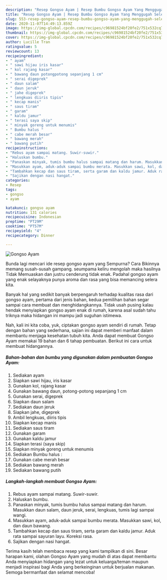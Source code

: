 ```yaml
---
description: "Resep Gongso Ayam | Resep Bumbu Gongso Ayam Yang Menggugah Selera"
title: "Resep Gongso Ayam | Resep Bumbu Gongso Ayam Yang Menggugah Selera"
slug: 553-resep-gongso-ayam-resep-bumbu-gongso-ayam-yang-menggugah-selera
date: 2020-11-07T14:49:13.859Z
image: https://img-global.cpcdn.com/recipes/c96981524bf20fe2/751x532cq70/gongso-ayam-foto-resep-utama.jpg
thumbnail: https://img-global.cpcdn.com/recipes/c96981524bf20fe2/751x532cq70/gongso-ayam-foto-resep-utama.jpg
cover: https://img-global.cpcdn.com/recipes/c96981524bf20fe2/751x532cq70/gongso-ayam-foto-resep-utama.jpg
author: Lucille Tran
ratingvalue: 5
reviewcount: 13
recipeingredient:
- " ayam"
- " sawi hijau iris kasar"
- " kol rajang kasar"
- " bawang daun potongpotong sepanjang 1 cm"
- " serai digeprek"
- " daun salam"
- " daun jeruk"
- " jahe digeprek"
- " lengkuas diiris tipis"
- " kecap manis"
- " saus tiram"
- " garam"
- " kaldu jamur"
- " terasi saya skip"
- " minyak goreng untuk menumis"
- " Bumbu halus "
- " cabe merah besar"
- " bawang merah"
- " bawang putih"
recipeinstructions:
- "Rebus ayam sampai matang. Suwir-suwir."
- "Haluskan bumbu."
- "Panaskan minyak, tumis bumbu halus sampai matang dan harum. Masukkan daun salam, daun jeruk, serai, lengkuas, tumis lagi sampai wangi."
- "Masukkan ayam, aduk-aduk sampai bumbu merata. Masukkan sawi, kol, dan daun bawang."
- "Tambahkan kecap dan saus tiram, serta garam dan kaldu jamur. Aduk rata sampai sayuran layu. Koreksi rasa."
- "Sajikan dengan nasi hangat."
categories:
- Resep
tags:
- gongso
- ayam

katakunci: gongso ayam 
nutrition: 131 calories
recipecuisine: Indonesian
preptime: "PT29M"
cooktime: "PT57M"
recipeyield: "4"
recipecategory: Dinner

---
```



![Gongso Ayam](https://img-global.cpcdn.com/recipes/c96981524bf20fe2/751x532cq70/gongso-ayam-foto-resep-utama.jpg)

Bunda lagi mencari ide resep gongso ayam yang Sempurna? Cara Bikinnya memang susah-susah gampang. seumpama keliru mengolah maka hasilnya Tidak Memuaskan dan justru cenderung tidak enak. Padahal gongso ayam yang enak selayaknya punya aroma dan rasa yang bisa memancing selera kita.



Banyak hal yang sedikit banyak berpengaruh terhadap kualitas rasa dari gongso ayam, pertama dari jenis bahan, kedua pemilihan bahan segar sampai cara membuat dan menghidangkannya. Tidak usah pusing kalau hendak menyiapkan gongso ayam enak di rumah, karena asal sudah tahu triknya maka hidangan ini mampu jadi suguhan istimewa.


Nah, kali ini kita coba, yuk, ciptakan gongso ayam sendiri di rumah. Tetap dengan bahan yang sederhana, sajian ini dapat memberi manfaat dalam membantu menjaga kesehatan tubuh kita. Anda dapat membuat Gongso Ayam memakai 19 bahan dan 6 tahap pembuatan. Berikut ini cara untuk membuat hidangannya.

<!--inarticleads1-->

##### Bahan-bahan dan bumbu yang digunakan dalam pembuatan Gongso Ayam:

1. Sediakan  ayam
1. Siapkan  sawi hijau, iris kasar
1. Gunakan  kol, rajang kasar
1. Gunakan  bawang daun, potong-potong sepanjang 1 cm
1. Gunakan  serai, digeprek
1. Siapkan  daun salam
1. Sediakan  daun jeruk
1. Siapkan  jahe, digeprek
1. Ambil  lengkuas, diiris tipis
1. Siapkan  kecap manis
1. Sediakan  saus tiram
1. Gunakan  garam
1. Gunakan  kaldu jamur
1. Siapkan  terasi (saya skip)
1. Siapkan  minyak goreng untuk menumis
1. Sediakan  Bumbu halus :
1. Gunakan  cabe merah besar
1. Sediakan  bawang merah
1. Sediakan  bawang putih




<!--inarticleads2-->

##### Langkah-langkah membuat Gongso Ayam:

1. Rebus ayam sampai matang. Suwir-suwir.
1. Haluskan bumbu.
1. Panaskan minyak, tumis bumbu halus sampai matang dan harum. Masukkan daun salam, daun jeruk, serai, lengkuas, tumis lagi sampai wangi.
1. Masukkan ayam, aduk-aduk sampai bumbu merata. Masukkan sawi, kol, dan daun bawang.
1. Tambahkan kecap dan saus tiram, serta garam dan kaldu jamur. Aduk rata sampai sayuran layu. Koreksi rasa.
1. Sajikan dengan nasi hangat.




Terima kasih telah membaca resep yang kami tampilkan di sini. Besar harapan kami, olahan Gongso Ayam yang mudah di atas dapat membantu Anda menyiapkan hidangan yang lezat untuk keluarga/teman maupun menjadi inspirasi bagi Anda yang berkeinginan untuk berjualan makanan. Semoga bermanfaat dan selamat mencoba!
